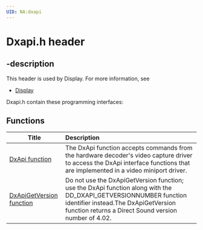 ```yaml
---
UID: NA:dxapi
---
```


# Dxapi.h header

## -description

This header is used by Display. For more information, see
- [Display](../_display/index.md)

Dxapi.h contain these programming interfaces:


## Functions

| Title   | Description   |
| ---- |:---- |
| [DxApi function](nf-dxapi-dxapi.md) | The DxApi function accepts commands from the hardware decoder's video capture driver to access the DxApi interface functions that are implemented in a video miniport driver. |
| [DxApiGetVersion function](nf-dxapi-dxapigetversion.md) | Do not use the DxApiGetVersion function; use the DxApi function along with the DD_DXAPI_GETVERSIONNUMBER function identifier instead.The DxApiGetVersion function returns a Direct Sound version number of 4.02. |
